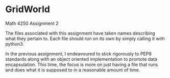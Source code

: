 # GridWorld
Math 4250 Assignment 2

The files associated with this assignment have 
taken names describing what they pertain to.
Each file should run on its own by simply calling
it with python3.

In the previous assignment, I endeavoured to stick
rigorously to PEP8 standards along with an object
oriented implementation to promote data encapsulation.
This time, the focus is more on just having a file that
runs and does what it is supposed to in a reasonable
amount of time.
